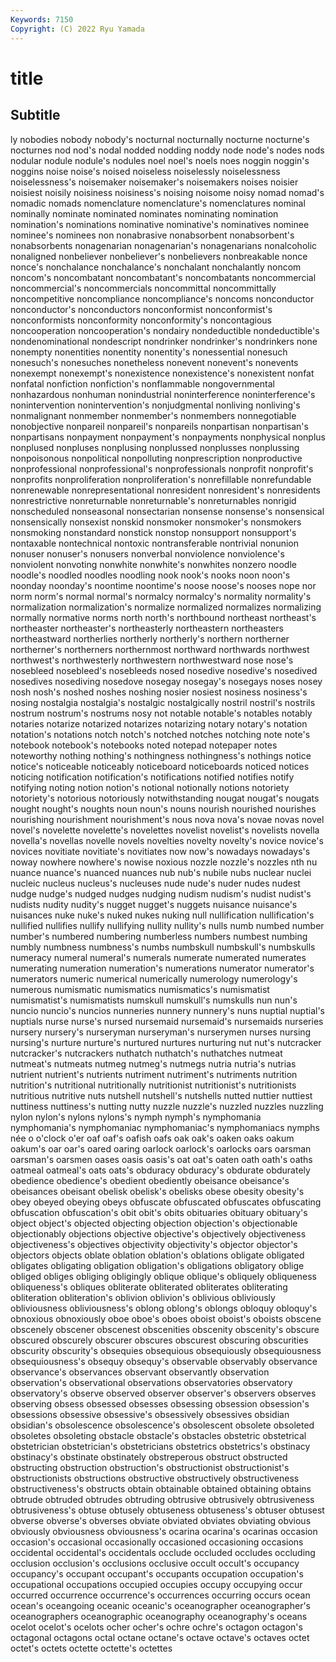 ```yaml
---
Keywords: 7150
Copyright: (C) 2022 Ryu Yamada
---
```



# title

## Subtitle
ly nobodies nobody
nobody's nocturnal nocturnally nocturne nocturne's nocturnes nod nod's nodal nodded
nodding noddy node node's nodes nods nodular nodule nodule's nodules
noel noel's noels noes noggin noggin's noggins noise noise's noised
noiseless noiselessly noiselessness noiselessness's noisemaker noisemaker's noisemakers noises noisier noisiest
noisily noisiness noisiness's noising noisome noisy nomad nomad's nomadic nomads
nomenclature nomenclature's nomenclatures nominal nominally nominate nominated nominates nominating nomination
nomination's nominations nominative nominative's nominatives nominee nominee's nominees non nonabrasive
nonabsorbent nonabsorbent's nonabsorbents nonagenarian nonagenarian's nonagenarians nonalcoholic nonaligned nonbeliever nonbeliever's
nonbelievers nonbreakable nonce nonce's nonchalance nonchalance's nonchalant nonchalantly noncom noncom's
noncombatant noncombatant's noncombatants noncommercial noncommercial's noncommercials noncommittal noncommittally noncompetitive noncompliance
noncompliance's noncoms nonconductor nonconductor's nonconductors nonconformist nonconformist's nonconformists nonconformity nonconformity's
noncontagious noncooperation noncooperation's nondairy nondeductible nondeductible's nondenominational nondescript nondrinker nondrinker's
nondrinkers none nonempty nonentities nonentity nonentity's nonessential nonesuch nonesuch's nonesuches
nonetheless nonevent nonevent's nonevents nonexempt nonexempt's nonexistence nonexistence's nonexistent nonfat
nonfatal nonfiction nonfiction's nonflammable nongovernmental nonhazardous nonhuman nonindustrial noninterference noninterference's
nonintervention nonintervention's nonjudgmental nonliving nonliving's nonmalignant nonmember nonmember's nonmembers nonnegotiable
nonobjective nonpareil nonpareil's nonpareils nonpartisan nonpartisan's nonpartisans nonpayment nonpayment's nonpayments
nonphysical nonplus nonplused nonpluses nonplusing nonplussed nonplusses nonplussing nonpoisonous nonpolitical
nonpolluting nonprescription nonproductive nonprofessional nonprofessional's nonprofessionals nonprofit nonprofit's nonprofits nonproliferation
nonproliferation's nonrefillable nonrefundable nonrenewable nonrepresentational nonresident nonresident's nonresidents nonrestrictive nonreturnable
nonreturnable's nonreturnables nonrigid nonscheduled nonseasonal nonsectarian nonsense nonsense's nonsensical nonsensically
nonsexist nonskid nonsmoker nonsmoker's nonsmokers nonsmoking nonstandard nonstick nonstop nonsupport
nonsupport's nontaxable nontechnical nontoxic nontransferable nontrivial nonunion nonuser nonuser's nonusers
nonverbal nonviolence nonviolence's nonviolent nonvoting nonwhite nonwhite's nonwhites nonzero noodle
noodle's noodled noodles noodling nook nook's nooks noon noon's noonday
noonday's noontime noontime's noose noose's nooses nope nor norm norm's
normal normal's normalcy normalcy's normality normality's normalization normalization's normalize normalized
normalizes normalizing normally normative norms north north's northbound northeast northeast's
northeaster northeaster's northeasterly northeastern northeasters northeastward northerlies northerly northerly's northern
northerner northerner's northerners northernmost northward northwards northwest northwest's northwesterly northwestern
northwestward nose nose's nosebleed nosebleed's nosebleeds nosed nosedive nosedive's nosedived
nosedives nosediving nosedove nosegay nosegay's nosegays noses nosey nosh nosh's
noshed noshes noshing nosier nosiest nosiness nosiness's nosing nostalgia nostalgia's
nostalgic nostalgically nostril nostril's nostrils nostrum nostrum's nostrums nosy not
notable notable's notables notably notaries notarize notarized notarizes notarizing notary
notary's notation notation's notations notch notch's notched notches notching note
note's notebook notebook's notebooks noted notepad notepaper notes noteworthy nothing
nothing's nothingness nothingness's nothings notice notice's noticeable noticeably noticeboard noticeboards
noticed notices noticing notification notification's notifications notified notifies notify notifying
noting notion notion's notional notionally notions notoriety notoriety's notorious notoriously
notwithstanding nougat nougat's nougats nought nought's noughts noun noun's nouns
nourish nourished nourishes nourishing nourishment nourishment's nous nova nova's novae
novas novel novel's novelette novelette's novelettes novelist novelist's novelists novella
novella's novellas novelle novels novelties novelty novelty's novice novice's novices
novitiate novitiate's novitiates now now's nowadays nowadays's noway nowhere nowhere's
nowise noxious nozzle nozzle's nozzles nth nu nuance nuance's nuanced
nuances nub nub's nubile nubs nuclear nuclei nucleic nucleus nucleus's
nucleuses nude nude's nuder nudes nudest nudge nudge's nudged nudges
nudging nudism nudism's nudist nudist's nudists nudity nudity's nugget nugget's
nuggets nuisance nuisance's nuisances nuke nuke's nuked nukes nuking null
nullification nullification's nullified nullifies nullify nullifying nullity nullity's nulls numb
numbed number number's numbered numbering numberless numbers numbest numbing numbly
numbness numbness's numbs numbskull numbskull's numbskulls numeracy numeral numeral's numerals
numerate numerated numerates numerating numeration numeration's numerations numerator numerator's numerators
numeric numerical numerically numerology numerology's numerous numismatic numismatics numismatics's numismatist
numismatist's numismatists numskull numskull's numskulls nun nun's nuncio nuncio's nuncios
nunneries nunnery nunnery's nuns nuptial nuptial's nuptials nurse nurse's nursed
nursemaid nursemaid's nursemaids nurseries nursery nursery's nurseryman nurseryman's nurserymen nurses
nursing nursing's nurture nurture's nurtured nurtures nurturing nut nut's nutcracker
nutcracker's nutcrackers nuthatch nuthatch's nuthatches nutmeat nutmeat's nutmeats nutmeg nutmeg's
nutmegs nutria nutria's nutrias nutrient nutrient's nutrients nutriment nutriment's nutriments
nutrition nutrition's nutritional nutritionally nutritionist nutritionist's nutritionists nutritious nutritive nuts
nutshell nutshell's nutshells nutted nuttier nuttiest nuttiness nuttiness's nutting nutty
nuzzle nuzzle's nuzzled nuzzles nuzzling nylon nylon's nylons nylons's nymph
nymph's nymphomania nymphomania's nymphomaniac nymphomaniac's nymphomaniacs nymphs née o o'clock
o'er oaf oaf's oafish oafs oak oak's oaken oaks oakum
oakum's oar oar's oared oaring oarlock oarlock's oarlocks oars oarsman
oarsman's oarsmen oases oasis oasis's oat oat's oaten oath oath's
oaths oatmeal oatmeal's oats oats's obduracy obduracy's obdurate obdurately obedience
obedience's obedient obediently obeisance obeisance's obeisances obeisant obelisk obelisk's obelisks
obese obesity obesity's obey obeyed obeying obeys obfuscate obfuscated obfuscates
obfuscating obfuscation obfuscation's obit obit's obits obituaries obituary obituary's object
object's objected objecting objection objection's objectionable objectionably objections objective objective's
objectively objectiveness objectiveness's objectives objectivity objectivity's objector objector's objectors objects
oblate oblation oblation's oblations obligate obligated obligates obligating obligation obligation's
obligations obligatory oblige obliged obliges obliging obligingly oblique oblique's obliquely
obliqueness obliqueness's obliques obliterate obliterated obliterates obliterating obliteration obliteration's oblivion
oblivion's oblivious obliviously obliviousness obliviousness's oblong oblong's oblongs obloquy obloquy's
obnoxious obnoxiously oboe oboe's oboes oboist oboist's oboists obscene obscenely
obscener obscenest obscenities obscenity obscenity's obscure obscured obscurely obscurer obscures
obscurest obscuring obscurities obscurity obscurity's obsequies obsequious obsequiously obsequiousness obsequiousness's
obsequy obsequy's observable observably observance observance's observances observant observantly observation
observation's observational observations observatories observatory observatory's observe observed observer observer's
observers observes observing obsess obsessed obsesses obsessing obsession obsession's obsessions
obsessive obsessive's obsessively obsessives obsidian obsidian's obsolescence obsolescence's obsolescent obsolete
obsoleted obsoletes obsoleting obstacle obstacle's obstacles obstetric obstetrical obstetrician obstetrician's
obstetricians obstetrics obstetrics's obstinacy obstinacy's obstinate obstinately obstreperous obstruct obstructed
obstructing obstruction obstruction's obstructionist obstructionist's obstructionists obstructions obstructive obstructively obstructiveness
obstructiveness's obstructs obtain obtainable obtained obtaining obtains obtrude obtruded obtrudes
obtruding obtrusive obtrusively obtrusiveness obtrusiveness's obtuse obtusely obtuseness obtuseness's obtuser
obtusest obverse obverse's obverses obviate obviated obviates obviating obvious obviously
obviousness obviousness's ocarina ocarina's ocarinas occasion occasion's occasional occasionally occasioned
occasioning occasions occidental occidental's occidentals occlude occluded occludes occluding occlusion
occlusion's occlusions occlusive occult occult's occupancy occupancy's occupant occupant's occupants
occupation occupation's occupational occupations occupied occupies occupy occupying occur occurred
occurrence occurrence's occurrences occurring occurs ocean ocean's oceangoing oceanic oceanic's
oceanographer oceanographer's oceanographers oceanographic oceanography oceanography's oceans ocelot ocelot's ocelots
ocher ocher's ochre ochre's octagon octagon's octagonal octagons octal octane
octane's octave octave's octaves octet octet's octets octette octette's octettes
